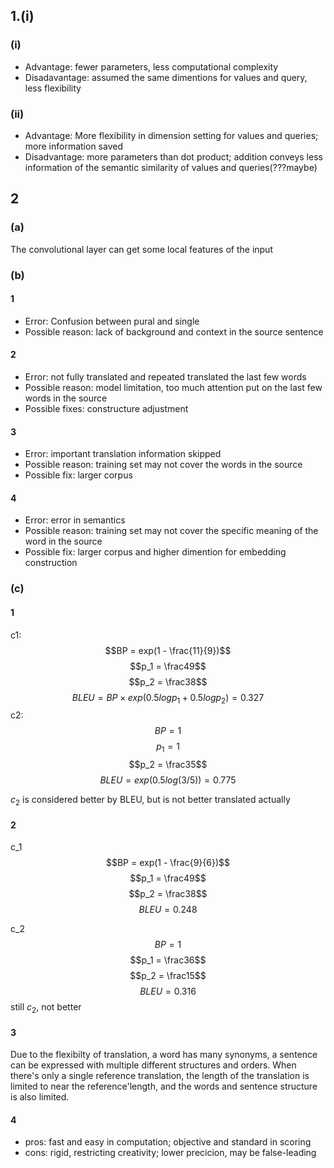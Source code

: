 ## 1.(i)
### (i)
- Advantage: fewer parameters, less computational complexity
- Disadavantage: assumed the same dimentions for values and query, less flexibility

### (ii)
- Advantage: More flexibility in dimension setting for values and queries; more information saved
- Disadvantage: more parameters than dot product; addition conveys less information of the semantic similarity of values and queries(???maybe)

## 2
### (a)
The convolutional layer can get some local features of the input

### (b)
#### 1 
- Error: Confusion between pural and single
- Possible reason: lack of background and context in the source sentence

#### 2
- Error: not fully translated and repeated translated the last few words
- Possible reason: model limitation, too much attention put on the last few words in the source
- Possible fixes: constructure adjustment

#### 3
- Error: important translation information skipped
- Possible reason: training set may not cover the words in the source
- Possible fix: larger corpus

#### 4
- Error: error in semantics
- Possible reason: training set may not cover the specific meaning of the word in the source
- Possible fix: larger corpus and higher dimention for embedding construction

### (c)
#### 1
c1:         
$$BP = exp(1 - \frac{11}{9})$$
$$p_1 = \frac49$$
$$p_2 = \frac38$$
$$BLEU = BP\times exp(0.5logp_1 + 0.5logp_2)=0.327$$
c2:     
$$BP = 1$$
$$p_1 = 1$$
$$p_2 = \frac35$$
$$BLEU = exp(0.5log(3/5)) = 0.775$$

$c_2$ is considered better by BLEU, but is not better translated actually

#### 2
c_1       
$$BP = exp(1 - \frac{9}{6})$$
$$p_1 = \frac49$$
$$p_2 = \frac38$$
$$BLEU = 0.248$$

c_2      
$$BP = 1$$
$$p_1 = \frac36$$
$$p_2 = \frac15$$
$$BLEU = 0.316$$
still $c_2$, not better

#### 3
Due to the flexibilty of translation, a word has many synonyms, a sentence can be expressed with multiple different structures and orders. When there's only a single reference translation, the length of the translation is limited to near the reference'length, and the words and sentence structure is also limited.

#### 4
- pros: fast and easy in computation; objective and standard in scoring
- cons: rigid, restricting creativity; lower precicion, may be false-leading

